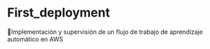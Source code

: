 # First_deployment
🎫Implementación y supervisión de un flujo de trabajo de aprendizaje automático en AWS

